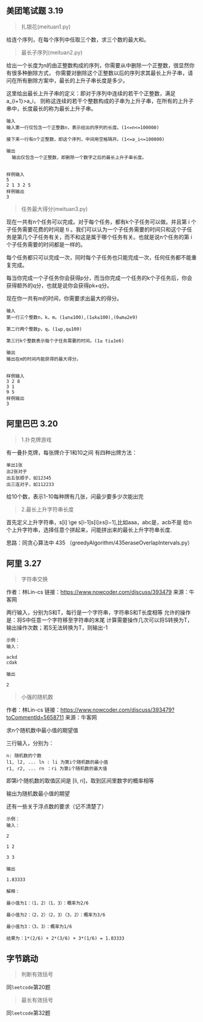 ## 美团笔试题 3.19
> 扎银花(meituan1.py)

给连个序列，在每个序列中任取三个数，求三个数的最大和。

> 最长子序列(meituan2.py)

给出一个长度为n的由正整数构成的序列，你需要从中删除一个正整数，很显然你有很多种删除方式，
你需要对删除这个正整数以后的序列求其最长上升子串，请问在所有删除方案中，最长的上升子串长度是多少。

这里给出最长上升子串的定义：即对于序列中连续的若干个正整数，满足a_{i+1}>a_i，
则称这连续的若干个整数构成的子串为上升子串，在所有的上升子串中，长度最长的称为最长上升子串。
```text
输入
输入第一行仅包含一个正整数n，表示给出的序列的长度。(1<=n<=100000)

接下来一行有n个正整数，即这个序列，中间用空格隔开。(1<=a_i<=100000)

输出
  输出仅包含一个正整数，即删除一个数字之后的最长上升子串长度。


样例输入
5
2 1 3 2 5
样例输出
3
```

> 任务最大得分(meituan3.py)

现在一共有n个任务可以完成。对于每个任务，都有k个子任务可以做。并且第 i 个子任务需要花费的时间是 ti 。我们可以认为一个子任务需要的时间只和这个子任务是第几个子任务有关，而不和这是属于哪个任务有关。也就是说n个任务的第 i 个子任务需要的时间都是一样的。

每个任务都只可以完成一次，同时每个子任务也只能完成一次，任何任务都不能重复完成。

每当你完成一个子任务你会获得p分，而当你完成一个任务的k个子任务后，你会获得额外的q分，也就是说你会获得pk+q分。

现在你一共有m的时间，你需要求出最大的得分。

```text
输入
第一行三个整数n，k，m。(1≤n≤100),(1≤k≤100),(0≤m≤2e9)

第二行两个整数p，q。(1≤p,q≤100)

第三行k个整数表示每个子任务需要的时间。(1≤ ti≤1e6)

输出
输出在m的时间内能获得的最大得分。


样例输入
3 2 8
3 1
9 5
样例输出
3
```
## 阿里巴巴 3.20
> 1.扑克牌游戏

有一叠扑克牌，每张牌介于1和10之间
有四种出牌方法：
```text
单出1张
出2张对子
出五张顺子，如12345
出三连对子，如112233
```
给10个数，表示1-10每种牌有几张，问最少要多少次能出完

> 2.最长上升字符串长度

首先定义上升字符串，s[i] \ge s[i-1]s[i]≥s[i−1],比如aaa，abc是，acb不是
给n个上升字符串，选择任意个拼起来，问能拼出来的最长上升字符串长度.

思路：同贪心算法中 435 （greedyAlgorithm/435eraseOverlapIntervals.py）

## 阿里 3.27

> 字符串交换

作者：林Lin-cs
链接：https://www.nowcoder.com/discuss/393479
来源：牛客网

两行输入，分别为S和T，每行是一个字符串，字符串S和T长度相等
允许的操作是：将S中任意一个字符移至字符串的末尾
计算需要操作几次可以将S转换为T，输出操作次数；若S无法转换为T，则输出-1
```text
示例：
输入：

ackd
cdak

输出

2
```

> 小强的随机数

作者：林Lin-cs
链接：https://www.nowcoder.com/discuss/393479?toCommentId=5658711
来源：牛客网

求n个随机数中最小值的期望值

三行输入，分别为：
```text
n: 随机数的个数
l1, l2, ... ln : li 为第i个随机数的最小值
r1, r2, ... rn ：ri 为第i个随机数的最大值
```

即第i个随机数的取值区间是 [li, ri]，取到区间里数字的概率相等

输出为随机数最小值的期望

还有一些关于浮点数的要求（记不清楚了）
```text
示例：
输入：

2

1 2

3 3

输出

1.83333

解释：

最小值为1：（1，2）（1，3）：概率为2/6

最小值为2：（2，2）（2，3）（3，2）：概率为3/6

最小值为3：（3，3）：概率为1/6

结果为：1*(2/6) + 2*(3/6) + 3*(1/6) = 1.83333
```

## 字节跳动

> 判断有效括号

同`leetcode`第20题

> 最长有效括号

同`leetcode`第32题

